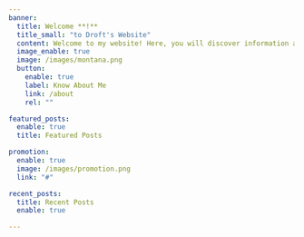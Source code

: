```yaml
---
banner:
  title: Welcome **!**
  title_small: "to Droft's Website"
  content: Welcome to my website! Here, you will discover information about my proficiency in various languages, explore my blog, find my contact details, and, in short, learn more about me.
  image_enable: true
  image: /images/montana.png
  button:
    enable: true
    label: Know About Me
    link: /about
    rel: ""

featured_posts:
  enable: true
  title: Featured Posts

promotion:
  enable: true
  image: /images/promotion.png
  link: "#"

recent_posts:
  title: Recent Posts
  enable: true

---
```


